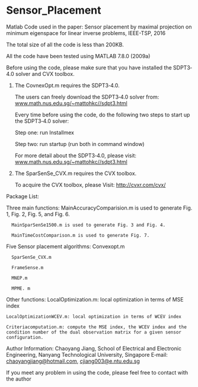 # Sensor_Placement
Matlab Code used in the paper: Sensor placement by maximal projection on minimum eigenspace for linear inverse problems, IEEE-TSP, 2016

The total size of all the code is less than 200KB.

All the code have been tested using MATLAB 7.8.0 (2009a)

Before using the code, please make sure that you have installed the SDPT3‐4.0 solver and CVX toolbox.

1. The CovnexOpt.m requires the SDPT3‐4.0.
    
    The users can freely download the SDPT3‐4.0 solver from: www.math.nus.edu.sg/~mattohkc//sdpt3.html
    
    Every time before using the code, do the following two steps to start up the SDPT3‐4.0 solver:
    
    Step one: run Installmex

    Step two: run startup (run both in command window)
    
    For more detail about the SDPT3‐4.0, please visit: www.math.nus.edu.sg/~mattohkc//sdpt3.html

2. The SparSenSe_CVX.m requires the CVX toolbox.

    To acquire the CVX toolbox, please Visit: http://cvxr.com/cvx/

Package List:
  
  Three main functions:
      MainAccuracyComparision.m is used to generate Fig. 1, Fig. 2, Fig. 5, and Fig. 6.
      
      MainSparSenSe1500.m is used to generate Fig. 3 and Fig. 4.
      
      MainTimeCostComparison.m is used to generate Fig. 7.
  
  Five Sensor placement algorithms:
      Convexopt.m
      
      SparSenSe_CVX.m
      
      FrameSense.m
      
      MNEP.m
      
      MPME. m
      
  Other functions:
    LocalOptimization.m: local optimization in terms of MSE index
    
    LocalOptimizationWCEV.m: local optimization in terms of WCEV index
    
    Criteriacomputation.m: compute the MSE index, the WCEV index and the condition number of the dual observation matrix for a given sensor configuration.

Author Information: Chaoyang Jiang,
                    School of Electrical and Electronic Engineering,
                    Nanyang Technological University, Singapore
                    E‐mail: chaoyangjiang@hotmail.com, cjiang003@e.ntu.edu.sg

If you meet any problem in using the code, please feel free to contact with the author
